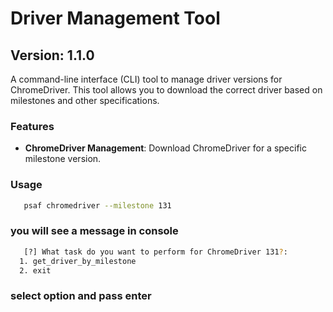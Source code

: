 # Driver Management Tool

## Version: 1.1.0

A command-line interface (CLI) tool to manage driver versions for ChromeDriver. This tool allows you to download the correct driver based on milestones and other specifications.

### Features

- **ChromeDriver Management**: Download ChromeDriver for a specific milestone version.

### Usage

```bash
   psaf chromedriver --milestone 131
```
### you will see a message in console
```bash
   [?] What task do you want to perform for ChromeDriver 131?:
  1. get_driver_by_milestone
  2. exit
```
### select option and pass enter
